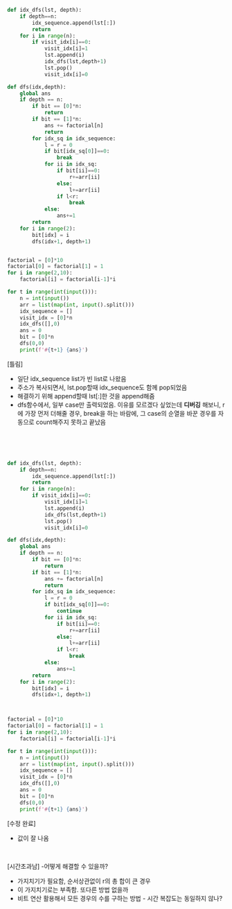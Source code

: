 ```py
def idx_dfs(lst, depth):
    if depth==n:
        idx_sequence.append(lst[:])
        return
    for i in range(n):
        if visit_idx[i]==0:
            visit_idx[i]=1
            lst.append(i)
            idx_dfs(lst,depth+1)
            lst.pop()
            visit_idx[i]=0

def dfs(idx,depth):
    global ans
    if depth == n:
        if bit == [0]*n:
            return
        if bit == [1]*n:
            ans += factorial[n]
            return
        for idx_sq in idx_sequence:
            l = r = 0
            if bit[idx_sq[0]]==0:
                break
            for ii in idx_sq:
                if bit[ii]==0:
                    r+=arr[ii]
                else:
                    l+=arr[ii]
                if l<r:
                    break
            else:
                ans+=1
        return
    for i in range(2):
        bit[idx] = i
        dfs(idx+1, depth+1)


factorial = [0]*10
factorial[0] = factorial[1] = 1
for i in range(2,10):
    factorial[i] = factorial[i-1]*i

for t in range(int(input())):
    n = int(input())
    arr = list(map(int, input().split()))
    idx_sequence = []
    visit_idx = [0]*n
    idx_dfs([],0)
    ans = 0
    bit = [0]*n
    dfs(0,0)
    print(f'#{t+1} {ans}')
```
[틀림]
- 일단 idx_sequence list가 빈 list로 나왔음
- 주소가 복사되면서, lst.pop할때 idx_sequence도 함께 pop되었음
- 해결하기 위해 append할때 lst[:]한 것을 append해줌
- dfs함수에서, 일부 case만 출력되었음. 이유를 모르겠다 싶었는데 **디버깅** 해보니, r에 가장 먼저 더해줄 경우, break을 하는 바람에, 그 case의 순열을 바꾼 경우를 자동으로 count해주지 못하고 끝났음

<br>
<br>
<br>


```py
def idx_dfs(lst, depth):
    if depth==n:
        idx_sequence.append(lst[:])
        return
    for i in range(n):
        if visit_idx[i]==0:
            visit_idx[i]=1
            lst.append(i)
            idx_dfs(lst,depth+1)
            lst.pop()
            visit_idx[i]=0

def dfs(idx,depth):
    global ans
    if depth == n:
        if bit == [0]*n:
            return
        if bit == [1]*n:
            ans += factorial[n]
            return
        for idx_sq in idx_sequence:
            l = r = 0
            if bit[idx_sq[0]]==0:
                continue
            for ii in idx_sq:
                if bit[ii]==0:
                    r+=arr[ii]
                else:
                    l+=arr[ii]
                if l<r:
                    break
            else:
                ans+=1
        return
    for i in range(2):
        bit[idx] = i
        dfs(idx+1, depth+1)



factorial = [0]*10
factorial[0] = factorial[1] = 1
for i in range(2,10):
    factorial[i] = factorial[i-1]*i

for t in range(int(input())):
    n = int(input())
    arr = list(map(int, input().split()))
    idx_sequence = []
    visit_idx = [0]*n
    idx_dfs([],0)
    ans = 0
    bit = [0]*n
    dfs(0,0)
    print(f'#{t+1} {ans}')
```
[수정 완료]
- 값이 잘 나옴

<br>

[시간초과남]
-어떻게 해결할 수 있을까?
- 가지치기가 필요함, 순서상관없이 r의 총 합이 큰 경우
- 이 가지치기로는 부족함. 또다른 방법 없을까
- 비트 연산 활용해서 모든 경우의 수를 구하는 방법 - 시간 복잡도는 동일하지 않나?


<br>
<br>
<br>
